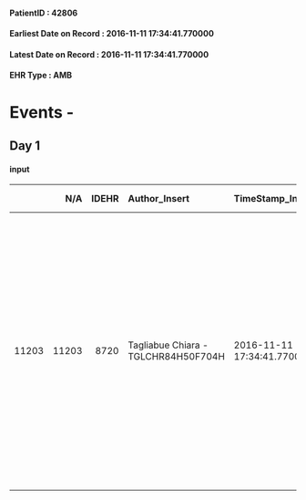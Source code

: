 
#### PatientID : 42806
#### Earliest Date on Record : 2016-11-11 17:34:41.770000
#### Latest Date on Record : 2016-11-11 17:34:41.770000
#### EHR Type : AMB

# Events - 

## Day 1

#### input
|       |    N/A |   IDEHR | Author_Insert                       | TimeStamp_Insert           | EHRType   |   PatientID |   IDDigitalSignDocument | persone_vicine   |   Unnamed: 0_x.1 |   IDANAMNESI_SOCIALE | Patient   | FamigliaAltro   | Paziente_T   | FamigliaAltro_T   |   Non_Rilevabile_x.1 | Note_Non_Rilevabile_x.1   | opt_Problemi   | chk_contr_sintomi   | chk_competenza                                 | opt_paziente_a   | opt_famiglia_a   | opt_adeguatezza   | opt_paziente_solo   | ds_note_con                                                                                                                                                                           | opt_presente_assente   | Presenza_minori   | Caregiver_principale   | opt_capacita     | ds_familiari_coinv                                                 | opt_necessario   | opt_presente   | opt_risorse_ec   | opt_paziente_psi   | opt_Ins_vol   | ds_note_prio                                                                                                                                                                                                                                              | opt_esenzione   | opt_inv_civile   | Needs     | Domestic partnership    | Fragility   | opt_disponibilita_f   | opt_famiglia_psi   | opt_disponibilit_paz   |
|------:|-------:|--------:|:------------------------------------|:---------------------------|:----------|------------:|------------------------:|:-----------------|-----------------:|---------------------:|:----------|:----------------|:-------------|:------------------|---------------------:|:--------------------------|:---------------|:--------------------|:-----------------------------------------------|:-----------------|:-----------------|:------------------|:--------------------|:--------------------------------------------------------------------------------------------------------------------------------------------------------------------------------------|:-----------------------|:------------------|:-----------------------|:-----------------|:-------------------------------------------------------------------|:-----------------|:---------------|:-----------------|:-------------------|:--------------|:----------------------------------------------------------------------------------------------------------------------------------------------------------------------------------------------------------------------------------------------------------|:----------------|:-----------------|:----------|:------------------------|:------------|:----------------------|:-------------------|:-----------------------|
| 11203 |  11203 |    8720 | Tagliabue Chiara - TGLCHR84H50F704H | 2016-11-11 17:34:41.770000 | AMB       |       42806 |                  550311 | N/A              |             4595 |                 2980 | No#0      | Si#1            | No#0         | Parziale#2        |                    0 | NR                        | Si#1           | controllo sintomi#0 | competenza/capacit√† assistenziale caregiver#0 | Indefinite#2     | Congruenti#1     | Da valutare#2     | No#0                | La paziente viveva da sola in Valcamonica, in caso di ritorno al domicilio si trasferir√† presso il domicilio della figlia Barbara che lavora a tempo peino, separata con due figlie. | Presente#1             | Si#1              | daughter and caregiver | Incrementabile#1 | Il figlio Andrea, coniugato, vive a Milano e lavora a tempo pieno. | Si#1             | Si#1           | Adeguate#1       | No#0               | No#0          | Paziente con diagnosi recente, ancora degente presso H san carlo, i curanti stanno valutando se utile proseguire CT palliativa o meno e in base a questo i familiari decideranno se riportare la paziente al domicilio o chiedere il ricovero in hospice. | No#0            | No#0             | Clinici#0 | Figli#2;Altri parenti#3 | nessuna#0   | Si#1                  | No#0               | Si#1                   |


